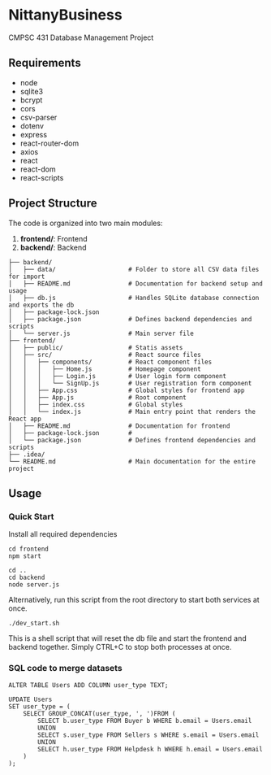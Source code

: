# NittanyBusiness
CMPSC 431 Database Management Project

## Requirements

* node
* sqlite3
* bcrypt
* cors
* csv-parser
* dotenv
* express
* react-router-dom
* axios
* react
* react-dom
* react-scripts

## Project Structure
The code is organized into two main modules:

1. **frontend/**: Frontend
2. **backend/**: Backend

~~~
├── backend/
│   ├── data/                    # Folder to store all CSV data files for import
│   ├── README.md                # Documentation for backend setup and usage
│   ├── db.js                    # Handles SQLite database connection and exports the db
│   ├── package-lock.json        
│   ├── package.json             # Defines backend dependencies and scripts
│   └── server.js                # Main server file
├── frontend/
│   ├── public/                  # Statis assets
│   ├── src/                     # React source files
│   │   ├── components/          # React component files
│   │   │   ├── Home.js          # Homepage component
│   │   │   ├── Login.js         # User login form component
│   │   │   └── SignUp.js        # User registration form component
│   │   ├── App.css              # Global styles for frontend app
│   │   ├── App.js               # Root component
│   │   ├── index.css            # Global styles
│   │   └── index.js             # Main entry point that renders the React app
│   ├── README.md                # Documentation for frontend
│   ├── package-lock.json        # 
│   └── package.json             # Defines frontend dependencies and scripts
├── .idea/
└── README.md                    # Main documentation for the entire project
~~~



## Usage

### Quick Start
Install all required dependencies
```
cd frontend
npm start

cd ..
cd backend
node server.js

```
Alternatively, run this script from the root directory to start both services at once.
```
./dev_start.sh

```
This is a shell script that will reset the db file and start the frontend and backend together. Simply CTRL+C to stop both processes at once.


### SQL code to merge datasets
```angular2html
ALTER TABLE Users ADD COLUMN user_type TEXT;

UPDATE Users
SET user_type = (
    SELECT GROUP_CONCAT(user_type, ', ')FROM (
        SELECT b.user_type FROM Buyer b WHERE b.email = Users.email
        UNION
        SELECT s.user_type FROM Sellers s WHERE s.email = Users.email
        UNION
        SELECT h.user_type FROM Helpdesk h WHERE h.email = Users.email
    )
);

```
